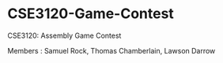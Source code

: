 # CSE3120-Game-Contest
CSE3120: Assembly Game Contest

Members : Samuel Rock, Thomas Chamberlain, Lawson Darrow
